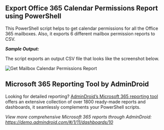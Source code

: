 ## Export Office 365 Calendar Permissions Report using PowerShell

This PowerShell script helps to get calendar permissions for all the Office 365 mailboxes. Also, it exports 6 different mailbox permission reports to CSV.

***Sample Output:*** 

The script exports an output CSV file that looks like the screenshot below. 

![Get Mailbox Calendar Permissions Report](https://o365reports.com/wp-content/uploads/2021/11/Get-mailbox-folder-calendar-permission-1.png?v=1705576626)

## Microsoft 365 Reporting Tool by AdminDroid 

Looking for detailed reporting? [AdminDroid’s Microsoft 365 reporting tool](https://admindroid.com/?src=GitHub) offers an extensive collection of over 1800 ready-made reports and dashboards, it seamlessly complements your PowerShell scripts.

*View more comprehensive Microsoft 365 reports through AdminDroid: <https://demo.admindroid.com/#/1/11/dashboards/10>*  



